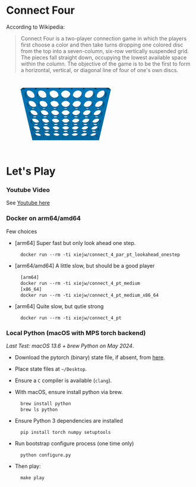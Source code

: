 Connect Four
============

According to Wikipedia:

> Connect Four is a two-player connection game in which the players first choose
a color and then take turns dropping one colored disc from the top into a
seven-column, six-row vertically suspended grid. The pieces fall straight down,
occupying the lowest available space within the column. The objective of the
game is to be the first to form a horizontal, vertical, or diagonal line of four
of one's own discs.

![ConnectFour](./misc/images/c4.gif)

Let's Play
==========

### Youtube Video

See [Youtube here](https://youtu.be/tGG8I9GnisM)

### Docker on arm64/amd64

Few choices

- [arm64] Super fast but only look ahead one step.

        docker run --rm -ti xiejw/connect_4_par_pt_lookahead_onestep

- [arm64/amd64] A little slow, but should be a good player

        [arm64]
        docker run --rm -ti xiejw/connect_4_pt_medium
        [x86_64]
        docker run --rm -ti xiejw/connect_4_pt_medium_x86_64

- [arm64] Quite slow, but qutie strong

        docker run --rm -ti xiejw/connect_4_pt

### Local Python (macOS with MPS torch backend)

_Last Test: macOS 13.6 + brew Python on May 2024_.

- Download the pytorch (binary) state file, if absent, from
  [here](https://github.com/xiejw/z/releases).

- Place state files at `~/Desktop`.

- Ensure a `C` compiler is available (`clang`).

- With macOS, ensure install python via brew.

        brew install python
        brew ls python

- Ensure Python 3 dependencies are installed

        pip install torch numpy setuptools

- Run bootstrap configure process (one time only)

        python configure.py

- Then play:

        make play

